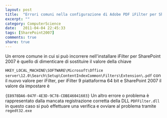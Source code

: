 ```yaml
---
layout: post
title:  "Errori comuni nella configurazione di Adobe PDF iFilter per SharePoint 2007"
excerpt: ""
category: ComputerScience
date:   2011-04-04 22:45:33
tags: [SharePoint2007]
comments: true
share: true
---
```


Un errore comune in cui si può incorrere nell'installare iFilter per SharePoint 2007 è quello di dimenticare di sostituire il valore della chiave

`HKEY_LOCAL_MACHINE\SOFTWARE\Microsoft\Office
server\12.0\Search\Setup\ContentIndexCommon\Filters\Extension\.pdf`
con il nuovo valore per iFilter, per iFilter 9 piattaforma 64 bit e SharePoint 2007 il valore da impostare è


`{E8978DA6-047F-4E3D-9C78-CDBE46041603}`
Un altro errore o problema è rappresentato dalla mancata registrazione corretta della DLL `PDFFilter.dll`
in questo caso si può effettuare una verifica e ovviare al problema tramite `regedt32.exe`
